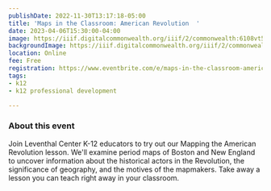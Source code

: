 ```yaml
---
publishDate: 2022-11-30T13:17:18-05:00
title: 'Maps in the Classroom: American Revolution  '
date: 2023-04-06T15:30:00-04:00
image: https://iiif.digitalcommonwealth.org/iiif/2/commonwealth:6108vt53p/418,410,3083,2473/2000,/0/default.jpg
backgroundImage: https://iiif.digitalcommonwealth.org/iiif/2/commonwealth:6108vt53p/418,410,3083,2473/2000,/0/default.jpg
location: Online
fee: Free
registration: https://www.eventbrite.com/e/maps-in-the-classroom-american-revolution-tickets-478320428277?utm-campaign=social&utm-content=attendeeshare&utm-medium=discovery&utm-term=listing&utm-source=cp&aff=escb
tags:
- k12
- k12 professional development

---
```

### About this event

Join Leventhal Center K-12 educators to try out our Mapping the American Revolution lesson. We'll examine period maps of Boston and New England to uncover information about the historical actors in the Revolution, the significance of geography, and the motives of the mapmakers. Take away a lesson you can teach right away in your classroom.